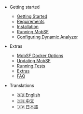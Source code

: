 <!-- _navbar.md -->
<!-- docs/_sidebar.md -->
* Getting started
    * [Getting Started](/)
    * [Requirements](requirements.md)
    * [Installation](installation.md)
    * [Running MobSF](running.md)
    * [Configuring Dynamic Analyzer](dynamic_analyzer.md)

* Extras
    * [MobSF Docker Options](docker.md)
    * [Updating MobSF](updating.md)
    * [Running Tests](tests.md)
    * [Extras](extras.md)
    * [FAQ](faq.md)
* Translations
    * [:uk: English](/)
    * [:cn: 中文](/zh-cn/)
    * [:jp: 日本語](/ja-jp/)
